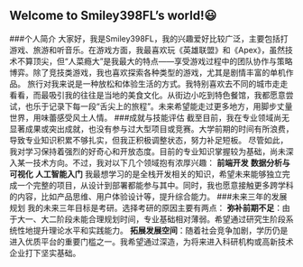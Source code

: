 ## Welcome to Smiley398FL’s world!😃
###个人简介
大家好，我是Smiley398FL，我的兴趣爱好比较广泛，主要包括打游戏、旅游和听音乐。在游戏方面，我最喜欢玩《英雄联盟》和《Apex》，虽然技术不算顶尖，但“人菜瘾大”是我最大的特点——享受游戏过程中的团队协作与策略博弈。除了竞技类游戏，我也喜欢探索各种类型的游戏，尤其是剧情丰富的单机作品。
旅行对我来说是一种放松和体验生活的方式。我特别喜欢去不同的城市走走看看，而最吸引我的往往是当地的美食文化。从街边小吃到特色餐馆，我都愿意尝试，也乐于记录下每一段“舌尖上的旅程”。未来希望能走过更多地方，用脚步丈量世界，用味蕾感受风土人情。
###成就与技能评估
截至目前，我在专业领域尚无显著成果或突出成就，也没有参与过大型项目或竞赛。大学前期的时间有所浪费，导致专业知识积累不够扎实，但我正积极调整状态，努力补足短板。
尽管如此，我对学习保持着强烈的好奇心和开放态度。目前的专业知识掌握较为基础，尚未深入某一技术方向。不过，我对以下几个领域抱有浓厚兴趣：
  **前端开发**
  **数据分析与可视化**
  **人工智能入门**
我最想学习的是全栈开发相关的知识，希望未来能够独立完成一个完整的项目，从设计到部署都能参与其中。同时，我也愿意接触更多跨学科的内容，比如产品思维、用户体验设计等，提升综合能力。
###未来三年的发展规划
我的未来三年目标是考研。选择考研的原因主要有两点：
  **弥补前期不足**：由于大一、大二阶段未能合理规划时间，专业基础相对薄弱。希望通过研究生阶段系统性地提升理论水平和实践能力。
  **拓展发展空间**：随着社会竞争加剧，学历仍是进入优质平台的重要门槛之一。我希望通过深造，为将来进入科研机构或高新技术企业打下坚实基础。
